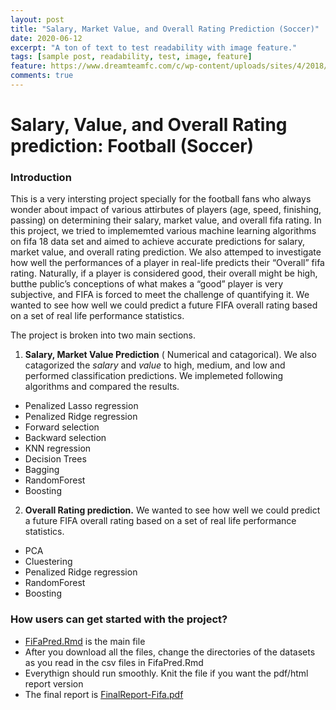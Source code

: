 ```yaml
---
layout: post
title: "Salary, Market Value, and Overall Rating Prediction (Soccer)"
date: 2020-06-12
excerpt: "A ton of text to test readability with image feature."
tags: [sample post, readability, test, image, feature]
feature: https://www.dreamteamfc.com/c/wp-content/uploads/sites/4/2018/07/Juve_Ronaldo_1.1.png?strip=all&w=800&quality=100
comments: true
---
```

# Salary, Value, and Overall Rating prediction: Football (Soccer)

### Introduction
This is a very intersting project specially for the football fans who always wonder about impact of various attirbutes of players (age, speed, finishing, passing) on determining their salary, market value, and overall fifa rating. In this project, we tried to implememted various machine learning algorithms on fifa 18 data set and aimed to achieve accurate predictions for salary, market value, and overall rating prediction. We also attemped to investigate how well the performances of a player in real-life predicts their “Overall” fifa rating. Naturally, if a player is considered good, their overall might be high, butthe public’s conceptions of what makes a “good” player is very subjective, and FIFA is forced to meet the challenge of quantifying it. We wanted to see how well we could predict a future FIFA overall rating based on a set of real life performance statistics.

The project is broken into two main sections. 

1) **Salary, Market Value Prediction** ( Numerical and catagorical). We also catagorized the *salary* and *value* to high, medium, and low and performed classification predictions. We implemeted following algorithms and compared the results. 

- Penalized Lasso regression
- Penalized Ridge regression
- Forward selection
- Backward selection
- KNN regression
- Decision Trees
- Bagging
- RandomForest
- Boosting

2) **Overall Rating prediction.** We wanted to see how well we could predict a future FIFA overall rating based on a set of real life performance statistics.

- PCA
- Cluestering
- Penalized Ridge regression
- RandomForest
- Boosting

### How users can get started with the project?

- [FiFaPred.Rmd](https://github.com/gurungkshitij/fifaPrediction/blob/master/FiFaPred.Rmd) is the main file 
- After you download all the files, change the directories of the datasets as you read in the csv files in FifaPred.Rmd 
- Everythign should run smoothly. Knit the file if you want the pdf/html report version
- The final report is [FinalReport-Fifa.pdf](https://github.com/gurungkshitij/fifaPrediction/blob/master/FinalReport-Fifa.pdf)
